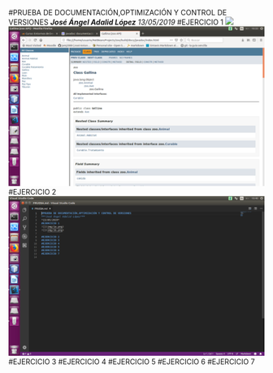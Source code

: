 #PRUEBA DE DOCUMENTACIÓN,OPTIMIZACIÓN Y CONTROL DE VERSIONES
***José Ángel Adalid López***
*13/05/2019*
#EJERCICIO 1
![](img/1a.png)
![](img/1b.png)
#EJERCICIO 2
![](img/2a.png)
#EJERCICIO 3
#EJERCICIO 4
#EJERCICIO 5
#EJERCICIO 6
#EJERCICIO 7
